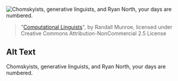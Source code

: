 ![Chomskyists, generative linguists, and Ryan North, your days are numbered.](https://imgs.xkcd.com/comics/computational_linguists.png)
> "[Computational Linguists](https://xkcd.com/114/)", by Randall Munroe, licensed under Creative Commons Attribution-NonCommercial 2.5 License

## Alt Text
Chomskyists, generative linguists, and Ryan North, your days are numbered.
